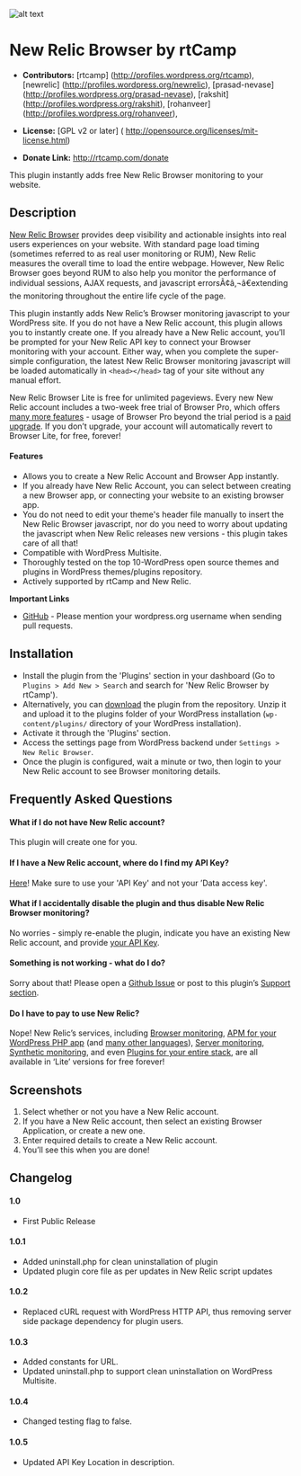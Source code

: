 ![alt text](https://plugins.svn.wordpress.org/rt-newrelic-browser//assets/banner-772x250.jpg)

# New Relic Browser by rtCamp #

* **Contributors:** [rtcamp] (http://profiles.wordpress.org/rtcamp), [newrelic] (http://profiles.wordpress.org/newrelic), [prasad-nevase] (http://profiles.wordpress.org/prasad-nevase), [rakshit] (http://profiles.wordpress.org/rakshit), [rohanveer] (http://profiles.wordpress.org/rohanveer),

* **License:** [GPL v2 or later] ( http://opensource.org/licenses/mit-license.html)

* **Donate Link:**  http://rtcamp.com/donate

This plugin instantly adds free New Relic Browser monitoring to your website.

## Description ##

[New Relic Browser](http://newrelic.com/browser-monitoring) provides deep visibility and actionable insights into real users experiences on your website.
With standard page load timing (sometimes referred to as real user monitoring or RUM), New Relic measures the overall time to load the entire webpage.
However, New Relic Browser goes beyond RUM to also help you monitor the performance of individual sessions, AJAX requests, and javascript errorsÃ¢â‚¬â€extending the monitoring throughout the entire life cycle of the page.

This plugin instantly adds New Relic’s Browser monitoring javascript to your WordPress site. If you do not have a New Relic account, this plugin allows you to instantly create one. If you already have a New Relic account, you’ll be prompted for your New Relic API key to connect your Browser monitoring with your account. Either way, when you complete the super-simple configuration, the latest New Relic Browser monitoring javascript will be loaded automatically in `<head></head>` tag of your site without any manual effort.

New Relic Browser Lite is free for unlimited pageviews. Every new New Relic account includes a two-week free trial of Browser Pro, which offers [many more features](http://newrelic.com/browser-monitoring/pricing) - usage of Browser Pro beyond the trial period is a [paid upgrade](http://newrelic.com/browser-monitoring/pricing). If you don’t upgrade, your account will automatically revert to Browser Lite, for free, forever!

#### Features ####

* Allows you to create a New Relic Account and Browser App instantly.
* If you already have New Relic Account, you can select between creating a new Browser app, or connecting your website to an existing browser app.
* You do not need to edit your theme's header file manually to insert the New Relic Browser javascript, nor do you need to worry about updating the javascript when New Relic releases new versions - this plugin takes care of all that!
* Compatible with WordPress Multisite.
* Thoroughly tested on the top 10-WordPress open source themes and plugins in WordPress themes/plugins repository.
* Actively supported by rtCamp and New Relic.

**Important Links**

* [GitHub](http://github.com/rtcamp/rt-newrelic-browser) - Please mention your wordpress.org username when sending pull requests.

## Installation ##

* Install the plugin from the 'Plugins' section in your dashboard (Go to `Plugins > Add New > Search` and search for 'New Relic Browser by rtCamp').
* Alternatively, you can [download](http://downloads.wordpress.org/plugin/rt-newrelic-browser.zip "Download New Relic Browser by rtCamp") the plugin from the repository. Unzip it and upload it to the plugins folder of your WordPress installation (`wp-content/plugins/` directory of your WordPress installation).
* Activate it through the 'Plugins' section.
* Access the settings page from WordPress backend under `Settings > New Relic Browser`.
* Once the plugin is configured, wait a minute or two, then login to your New Relic account to see Browser monitoring details.

## Frequently Asked Questions ##

#### What if I do not have New Relic account? ####
This plugin will create one for you.

#### If I have a New Relic account, where do I find my API Key? ####
[Here](https://docs.newrelic.com/docs/apm/apis/requirements/api-key#creating)! Make sure to use your 'API Key' and not your ’Data access key'.

#### What if I accidentally disable the plugin and thus disable New Relic Browser monitoring? ####
No worries - simply re-enable the plugin, indicate you have an existing New Relic account, and provide [your API Key](https://docs.newrelic.com/docs/apm/apis/requirements/api-key#creating).

#### Something is not working - what do I do? ####
Sorry about that! Please open a [Github Issue](https://github.com/rtCamp/rt-newrelic-browser/issues) or post to this plugin’s [Support section](https://wordpress.org/support/plugin/rt-newrelic-browser).

#### Do I have to pay to use New Relic? ####
Nope! New Relic’s services, including [Browser monitoring](http://newrelic.com/browser-monitoring), [APM for your WordPress PHP app](http://newrelic.com/php/wordpress) (and [many other languages](http://newrelic.com/application-monitoring)), [Server monitoring](http://newrelic.com/server-monitoring), [Synthetic monitoring](http://newrelic.com/synthetics), and even [Plugins for your entire stack](http://newrelic.com/platform/), are all available in ‘Lite’ versions for free forever!


## Screenshots ##

1. Select whether or not you have a New Relic account.
2. If you have a New Relic account, then select an existing Browser Application, or create a new one.
3. Enter required details to create a New Relic account.
4. You’ll see this when you are done!

## Changelog ##

#### 1.0 ####
* First Public Release

#### 1.0.1 ####
* Added uninstall.php for clean uninstallation of plugin
* Updated plugin core file as per updates in New Relic script updates

#### 1.0.2 ####
* Replaced cURL request with WordPress HTTP API, thus removing server side package dependency for plugin users.

#### 1.0.3 ####
* Added constants for URL.
* Updated uninstall.php to support clean uninstallation on WordPress Multisite.

#### 1.0.4 ####
* Changed testing flag to false.

#### 1.0.5 ####
* Updated API Key Location in description.

